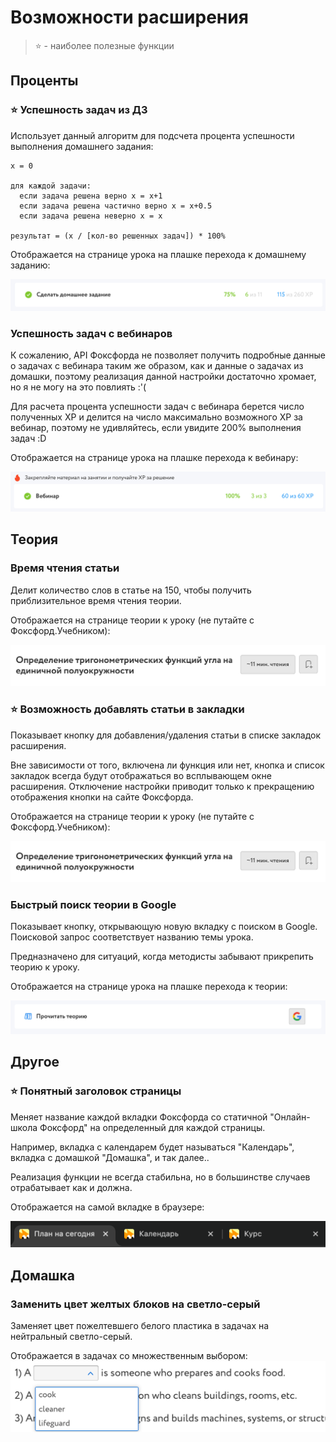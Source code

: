 # Возможности расширения

> ⭐ - наиболее полезные функции

## Проценты

### ⭐ Успешность задач из ДЗ

Использует данный алгоритм для подсчета процента успешности выполнения домашнего задания:

```
х = 0

для каждой задачи:
  если задача решена верно х = х+1
  если задача решена частично верно х = х+0.5
  если задача решена неверно х = х

результат = (х / [кол-во решенных задач]) * 100%
```

Отображается на странице урока на плашке перехода к домашнему заданию:

![](/assets/features/image.png)

### Успешность задач с вебинаров

К сожалению, API Фоксфорда не позволяет получить подробные данные о задачах с вебинара таким же образом, как и данные о задачах из домашки, поэтому реализация данной настройки достаточно хромает, но я не могу на это повлиять :'(

Для расчета процента успешности задач с вебинара берется число полученных XP и делится на число максимально возможного XP за вебинар, поэтому не удивляйтесь, если увидите 200% выполнения задач :D

Отображается на странице урока на плашке перехода к вебинару:

![](/assets/features/image-1.png)

## Теория

### Время чтения статьи

Делит количество слов в статье на 150, чтобы получить приблизительное время чтения теории.

Отображается на странице теории к уроку (не путайте с Фоксфорд.Учебником):

![](/assets/features/image-2.png)

### ⭐ Возможность добавлять статьи в закладки

Показывает кнопку для добавления/удаления статьи в списке закладок расширения.

Вне зависимости от того, включена ли функция или нет, кнопка и список закладок всегда будут отображаться во всплывающем окне расширения. Отключение настройки приводит только к прекращению отображения кнопки на сайте Фоксфорда.

Отображается на странице теории к уроку (не путайте с Фоксфорд.Учебником):

![](/assets/features/image-2.png)

### Быстрый поиск теории в Google

Показывает кнопку, открывающую новую вкладку с поиском в Google. Поисковой запрос соответствует названию темы урока.

Предназначено для ситуаций, когда методисты забывают прикрепить теорию к уроку.

Отображается на странице урока на плашке перехода к теории:

![](/assets/features/image-3.png)

## Другое

### ⭐ Понятный заголовок страницы

Меняет название каждой вкладки Фоксфорда со статичной "Онлайн-школа Фоксфорд" на определенный для каждой страницы.

Например, вкладка с календарем будет называться "Календарь", вкладка с домашкой "Домашка", и так далее..

Реализация функции не всегда стабильна, но в большинстве случаев отрабатывает как и должна.

Отображается на самой вкладке в браузере:

![](/assets/features/image-4.png)

## Домашка

### Заменить цвет желтых блоков на светло-серый

Заменяет цвет пожелтевшего белого пластика в задачах на нейтральный светло-серый.

Отображается в задачах со множественным выбором:
![](/assets/features/image-5.png)
